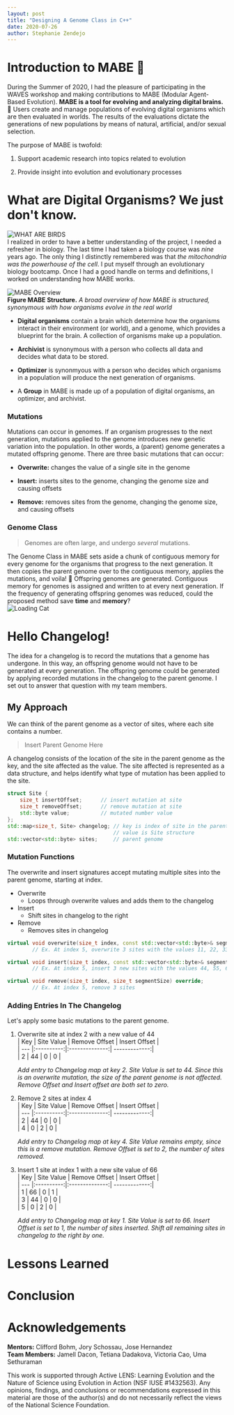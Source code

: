```yaml
---
layout: post
title: "Designing A Genome Class in C++"
date: 2020-07-26
author: Stephanie Zendejo
---
```


# Introduction to MABE :dna:
During the Summer of 2020, I had the pleasure of participating in the WAVES workshop and making contributions to MABE (Modular Agent-Based Evolution). **MABE is a tool for evolving and analyzing digital brains.** :exploding_head:  Users create and manage populations of evolving digital organisms which are then evaluated in worlds. The results of the evaluations dictate the generations of new populations by means of natural, artificial, and/or sexual selection.  

The purpose of MABE is twofold:
1. Support academic research into topics related to evolution

2. Provide insight into evolution and evolutionary processes  



# What are Digital Organisms? We just don't know. 
![WHAT ARE BIRDS](https://i.imgur.com/LUSV3Kn.jpg)  
I realized in order to have a better understanding of the project, I needed a refresher in biology. The last time I had taken a biology course was _nine_ years ago. The only thing I distinctly remembered was that _the mitochondria was the powerhouse of the cell_. I put myself through an evolutionary biology bootcamp. Once I had a good handle on terms and definitions, I worked on understanding how MABE works. 

![MABE Overview](https://i.imgur.com/WwKJYt4.png)  
**Figure MABE Structure.** _A broad overview of how MABE is structured, synonymous with how organisms evolve in the real world_  
- **Digital organisms** contain a brain which determine how the organisms interact in their environment (or world), and a genome, which provides a blueprint for the brain. A collection of organisms make up a population.

- **Archivist** is synonymous with a person who collects all data and decides what data to be stored.

- **Optimizer** is synonmyous with a person who decides which organisms in a population will produce the next generation of organisms.

- A **Group** in MABE is made up of a population of digital organisms, an optimizer, and archivist.

### Mutations
Mutations can occur in genomes. If an organism progresses to the next generation, mutations applied to the genome introduces new genetic variation into the population. In other words, a (parent) genome generates a mutated offspring genome. There are three basic mutations that can occur:
- **Overwrite:** changes the value of a single site in the genome

- **Insert:** inserts sites to the genome, changing the genome size and causing offsets

- **Remove:** removes sites from the genome, changing the genome size, and causing offsets

### Genome Class
> Genomes are often large, and undergo _several_ mutations.  

The Genome Class in MABE sets aside a chunk of contiguous memory for every genome for the organisms that progress to the next generation. It then copies the parent genome over to the contiguous memory, applies the mutations, and voila! :tada: Offspring genomes are generated. Contiguous memory for genomes is assigned and written to at every next generation. If the frequency of generating offspring genomes was reduced, could the proposed method save **time** and **memory**?  
![Loading Cat](https://i.imgur.com/6CLU31c.gif)  



# Hello Changelog!
The idea for a changelog is to record the mutations that a genome has undergone. In this way, an offspring genome would not have to be generated at every generation. The offspring genome could be generated by applying recorded mutations in the changelog to the parent genome. I set out to answer that question with my team members.

## My Approach
We can think of the parent genome as a vector of sites, where each site contains a number. 
> Insert Parent Genome Here

A changelog consists of the location of the site in the parent genome as the key, and the site affected as the value. The site affected is represented as a data structure, and helps identify what type of mutation has been applied to the site.
```c++
struct Site {
	size_t insertOffset;  	  // insert mutation at site
	size_t removeOffset;   	  // remove mutation at site
	std::byte value;       	  // mutated number value
};	
std::map<size_t, Site> changelog; // key is index of site in the parent genome
                                  // value is Site structure
std::vector<std::byte> sites;     // parent genome
```
### Mutation Functions
The overwrite and insert signatures accept mutating multiple sites into the parent genome, starting at index.
* Overwrite
  * Loops through overwrite values and adds them to the changelog 
* Insert
  * Shift sites in changelog to the right
* Remove
  * Removes sites in changelog
```c++
virtual void overwrite(size_t index, const std::vector<std::byte>& segment); 
		// Ex. At index 5, overwrite 3 sites with the values 11, 22, 33

virtual void insert(size_t index, const std::vector<std::byte>& segment);    
		// Ex. At index 5, insert 3 new sites with the values 44, 55, 66

virtual void remove(size_t index, size_t segmentSize) override; 	     
		// Ex. At index 5, remove 3 sites
```

### Adding Entries In The Changelog
Let's apply some basic mutations to the parent genome.  

1. Overwrite site at index 2 with a new value of 44  
   | Key | Site Value | Remove Offset  | Insert Offset |  
   | --- |:----------:|:--------------:| -------------:|  
   |  2  |     44     |       0        |       0       |  

   _Add entry to Changelog map at key 2. Site Value is set to 44. Since this is an overwrite mutation, the size of the parent genome is not affected. Remove Offset and Insert   offset are both set to zero._  

2. Remove 2 sites at index 4  
   | Key | Site Value | Remove Offset  | Insert Offset |  
   | --- |:----------:|:--------------:| -------------:|  
   |  2  |     44     |       0        |       0       |  
   |  4  |      0     |       2        |       0       |  

   _Add entry to Changelog map at key 4. Site Value remains empty, since this is a remove mutation. Remove Offset is set to 2, the number of sites removed._  

3. Insert 1 site at index 1 with a new site value of 66  
   | Key | Site Value | Remove Offset  | Insert Offset |  
   | --- |:----------:|:--------------:| -------------:|  
   |  1  |     66     |       0        |       1       |  
   |  3  |     44     |       0        |       0       |  
   |  5  |      0     |       2        |       0       |  

   _Add entry to Changelog map at key 1. Site Value is set to 66. Insert Offset is set to 1, the number of sites inserted. Shift all remaining sites in changelog to the right by one._  
   

# Lessons Learned

# Conclusion

# Acknowledgements
**Mentors:** Clifford Bohm, Jory Schossau, Jose Hernandez  
**Team Members:** Jamell Dacon, Tetiana Dadakova, Victoria Cao, Uma Sethuraman  

This work is supported through Active LENS: Learning Evolution and the Nature of Science using Evolution in Action (NSF IUSE #1432563). Any opinions, findings, and conclusions or recommendations expressed in this material are those of the author(s) and do not necessarily reflect the views of the National Science Foundation.

